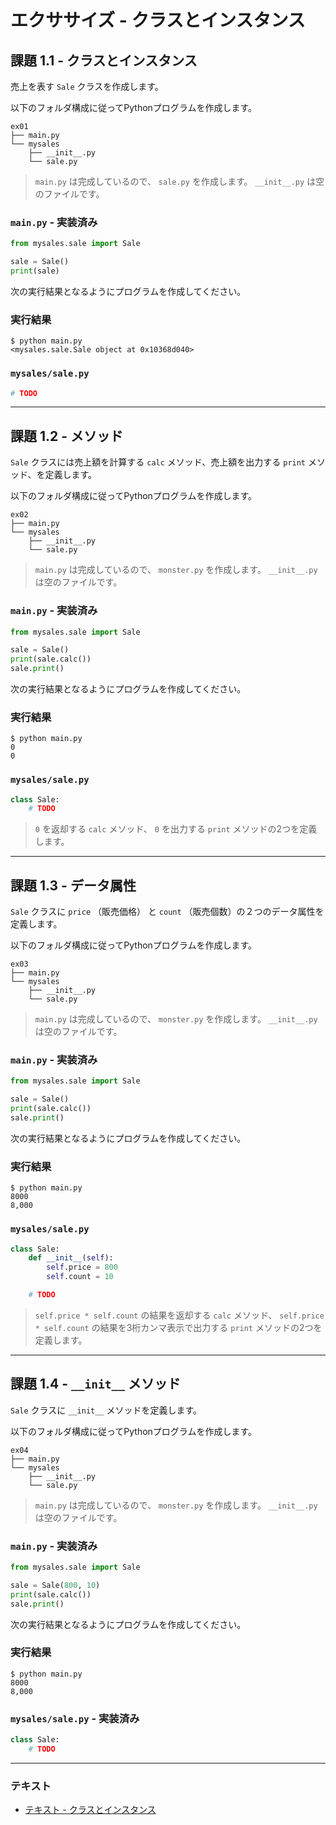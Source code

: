 # エクササイズ - クラスとインスタンス

## 課題 1.1 - クラスとインスタンス

売上を表す `Sale` クラスを作成します。

以下のフォルダ構成に従ってPythonプログラムを作成します。

``` 
ex01
├── main.py
└── mysales
    ├── __init__.py
    └── sale.py
```

> `main.py` は完成しているので、 `sale.py` を作成します。 `__init__.py` は空のファイルです。

### `main.py` - 実装済み

``` py
from mysales.sale import Sale

sale = Sale()
print(sale)
```

次の実行結果となるようにプログラムを作成してください。

### 実行結果

``` 
$ python main.py
<mysales.sale.Sale object at 0x10368d040>
```

### `mysales/sale.py`

``` py
# TODO
```

---

## 課題 1.2 - メソッド

`Sale` クラスには売上額を計算する `calc` メソッド、売上額を出力する `print` メソッド、を定義します。
 
以下のフォルダ構成に従ってPythonプログラムを作成します。

``` 
ex02
├── main.py
└── mysales
    ├── __init__.py
    └── sale.py
```

> `main.py` は完成しているので、 `monster.py` を作成します。 `__init__.py` は空のファイルです。

### `main.py` - 実装済み

``` py
from mysales.sale import Sale

sale = Sale()
print(sale.calc())
sale.print()
```

次の実行結果となるようにプログラムを作成してください。

### 実行結果

``` 
$ python main.py
0
0
```

### `mysales/sale.py`

``` py
class Sale:
    # TODO
```

> `0` を返却する `calc` メソッド、 `0` を出力する `print` メソッドの2つを定義します。

---

## 課題 1.3 - データ属性

 
`Sale` クラスに `price` （販売価格） と `count` （販売個数）の２つのデータ属性を定義します。

以下のフォルダ構成に従ってPythonプログラムを作成します。

``` 
ex03
├── main.py
└── mysales
    ├── __init__.py
    └── sale.py
```

> `main.py` は完成しているので、 `monster.py` を作成します。 `__init__.py` は空のファイルです。

### `main.py` - 実装済み

``` py
from mysales.sale import Sale

sale = Sale()
print(sale.calc())
sale.print()
```

次の実行結果となるようにプログラムを作成してください。

### 実行結果

``` 
$ python main.py
8000
8,000
```

### `mysales/sale.py`

``` py
class Sale:
    def __init__(self):
        self.price = 800
        self.count = 10

    # TODO

```

> `self.price * self.count` の結果を返却する `calc` メソッド、 `self.price * self.count` の結果を3桁カンマ表示で出力する `print` メソッドの2つを定義します。

---

## 課題 1.4 - `__init__` メソッド

 
`Sale` クラスに `__init__` メソッドを定義します。

以下のフォルダ構成に従ってPythonプログラムを作成します。

``` 
ex04
├── main.py
└── mysales
    ├── __init__.py
    └── sale.py
```

> `main.py` は完成しているので、 `monster.py` を作成します。 `__init__.py` は空のファイルです。

### `main.py` - 実装済み

``` py
from mysales.sale import Sale

sale = Sale(800, 10)
print(sale.calc())
sale.print()
```

次の実行結果となるようにプログラムを作成してください。

### 実行結果

``` 
$ python main.py
8000
8,000
```

### `mysales/sale.py` - 実装済み

``` py
class Sale:
    # TODO
```

---

### テキスト

* [テキスト - クラスとインスタンス](../text/01_class.md)
